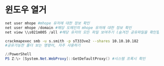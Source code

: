 # 윈도우 열거

```powershell
net user mhope #mhope 유저에 대한 정보 확인 
net user mhope /domain #해당 도메인의 mhope 유저에 대한 정보 확인
net view \\s021m005 /all #해당 유저의 모든 파일 보여주기 (숨겨진 공유파일을 확인할때 사용)
```

```bash
crackmapexec smb -u s.smith -p sT333ve2 --shares 10.10.10.182
#공유가능한 폴더 보는 명령어, 자주 사용하기
```

```powershell
//PowerShell
PS Z:\> [System.Net.WebProxy]::GetDefaultProxy() #시스템 프록시 확인
```
